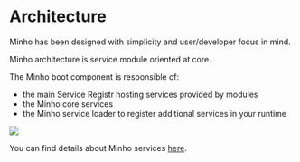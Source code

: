 # Architecture

Minho has been designed with simplicity and user/developer focus in mind.

Minho architecture is service module oriented at core.

The Minho boot component is responsible of:

* the main Service Registr hosting services provided by modules
* the Minho core services
* the Minho service loader to register additional services in your runtime

<img src="../img/architecture.png" />

You can find details about Minho services [here](services).
